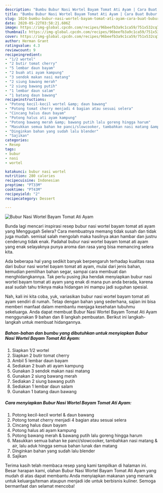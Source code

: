 ```yaml
---
description: "Bumbu Bubur Nasi Wortel Bayam Tomat Ati Ayam | Cara Buat Bubur Nasi Wortel Bayam Tomat Ati Ayam Yang Enak Dan Lezat"
title: "Bumbu Bubur Nasi Wortel Bayam Tomat Ati Ayam | Cara Buat Bubur Nasi Wortel Bayam Tomat Ati Ayam Yang Enak Dan Lezat"
slug: 1024-bumbu-bubur-nasi-wortel-bayam-tomat-ati-ayam-cara-buat-bubur-nasi-wortel-bayam-tomat-ati-ayam-yang-enak-dan-lezat
date: 2020-05-22T03:58:21.606Z
image: https://img-global.cpcdn.com/recipes/96beefb3a9c1ca59/751x532cq70/bubur-nasi-wortel-bayam-tomat-ati-ayam-foto-resep-utama.jpg
thumbnail: https://img-global.cpcdn.com/recipes/96beefb3a9c1ca59/751x532cq70/bubur-nasi-wortel-bayam-tomat-ati-ayam-foto-resep-utama.jpg
cover: https://img-global.cpcdn.com/recipes/96beefb3a9c1ca59/751x532cq70/bubur-nasi-wortel-bayam-tomat-ati-ayam-foto-resep-utama.jpg
author: Herman Grant
ratingvalue: 4.3
reviewcount: 9
recipeingredient:
- "1/2 wortel"
- "2 butir tomat cherry"
- "5 lembar daun bayam"
- "2 buah ati ayam kampung"
- "3 sendok makan nasi matang"
- "2 siung bawang merah"
- "2 siung bawang putih"
- "1 lembar daun salam"
- "1 batang daun bawang"
recipeinstructions:
- "Potong kecil-kecil wortel &amp; daun bawang"
- "Potong tomat cherry menjadi 4 bagian atau sesuai selera"
- "Cincang halus daun bayam"
- "Potong halus ati ayam kampung"
- "Potong bawang merah &amp; bawang putih lalu goreng hingga harum"
- "Masukkan semua bahan ke panci/slowcooker, tambahkan nasi matang &amp; air, lalu aduk hingga semua bahan lunak dan matang"
- "Dinginkan bahan yang sudah lalu blender"
- "Sajikan"
categories:
- Resep
tags:
- bubur
- nasi
- wortel

katakunci: bubur nasi wortel 
nutrition: 280 calories
recipecuisine: Indonesian
preptime: "PT33M"
cooktime: "PT43M"
recipeyield: "2"
recipecategory: Dessert

---
```



![Bubur Nasi Wortel Bayam Tomat Ati Ayam](https://img-global.cpcdn.com/recipes/96beefb3a9c1ca59/751x532cq70/bubur-nasi-wortel-bayam-tomat-ati-ayam-foto-resep-utama.jpg)

Bunda lagi mencari inspirasi resep bubur nasi wortel bayam tomat ati ayam yang Menggugah Selera? Cara membuatnya memang tidak susah dan tidak juga mudah. semisal salah mengolah maka hasilnya akan hambar dan justru cenderung tidak enak. Padahal bubur nasi wortel bayam tomat ati ayam yang enak selayaknya punya aroma dan rasa yang bisa memancing selera kita.

Ada beberapa hal yang sedikit banyak berpengaruh terhadap kualitas rasa dari bubur nasi wortel bayam tomat ati ayam, mulai dari jenis bahan, kemudian pemilihan bahan segar, sampai cara membuat dan menghidangkannya. Tak perlu pusing jika hendak menyiapkan bubur nasi wortel bayam tomat ati ayam yang enak di mana pun anda berada, karena asal sudah tahu triknya maka hidangan ini mampu jadi suguhan spesial.




Nah, kali ini kita coba, yuk, variasikan bubur nasi wortel bayam tomat ati ayam sendiri di rumah. Tetap dengan bahan yang sederhana, sajian ini bisa memberi manfaat dalam membantu menjaga kesehatan tubuhmu sekeluarga. Anda dapat membuat Bubur Nasi Wortel Bayam Tomat Ati Ayam menggunakan 9 bahan dan 8 langkah pembuatan. Berikut ini langkah-langkah untuk membuat hidangannya.

<!--inarticleads1-->

##### Bahan-bahan dan bumbu yang dibutuhkan untuk menyiapkan Bubur Nasi Wortel Bayam Tomat Ati Ayam:

1. Siapkan 1/2 wortel
1. Siapkan 2 butir tomat cherry
1. Ambil 5 lembar daun bayam
1. Sediakan 2 buah ati ayam kampung
1. Gunakan 3 sendok makan nasi matang
1. Gunakan 2 siung bawang merah
1. Sediakan 2 siung bawang putih
1. Sediakan 1 lembar daun salam
1. Gunakan 1 batang daun bawang




<!--inarticleads2-->

##### Cara menyiapkan Bubur Nasi Wortel Bayam Tomat Ati Ayam:

1. Potong kecil-kecil wortel &amp; daun bawang
1. Potong tomat cherry menjadi 4 bagian atau sesuai selera
1. Cincang halus daun bayam
1. Potong halus ati ayam kampung
1. Potong bawang merah &amp; bawang putih lalu goreng hingga harum
1. Masukkan semua bahan ke panci/slowcooker, tambahkan nasi matang &amp; air, lalu aduk hingga semua bahan lunak dan matang
1. Dinginkan bahan yang sudah lalu blender
1. Sajikan




Terima kasih telah membaca resep yang kami tampilkan di halaman ini. Besar harapan kami, olahan Bubur Nasi Wortel Bayam Tomat Ati Ayam yang mudah di atas dapat membantu Anda menyiapkan makanan yang menarik untuk keluarga/teman ataupun menjadi ide untuk berbisnis kuliner. Semoga bermanfaat dan selamat mencoba!
